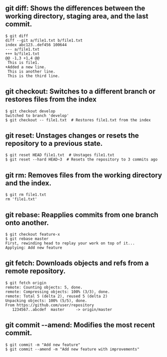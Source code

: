 ## git diff: Shows the differences between the working directory, staging area, and the last commit.
```
$ git diff
diff --git a/file1.txt b/file1.txt
index abc123..def456 100644
--- a/file1.txt
+++ b/file1.txt
@@ -1,3 +1,4 @@
 This is file1.
+Added a new line.
 This is another line.
 This is the third line.
```
## git checkout: Switches to a different branch or restores files from the index

```
$ git checkout develop
Switched to branch 'develop'
$ git checkout -- file1.txt  # Restores file1.txt from the index
```
## git reset: Unstages changes or resets the repository to a previous state.

```
$ git reset HEAD file1.txt  # Unstages file1.txt
$ git reset --hard HEAD~3  # Resets the repository to 3 commits ago
```
## git rm: Removes files from the working directory and the index.

```
$ git rm file1.txt
rm 'file1.txt'
```
## git rebase: Reapplies commits from one branch onto another.

```
$ git checkout feature-x
$ git rebase master
First, rewinding head to replay your work on top of it...
Applying: Add new feature
```
## git fetch: Downloads objects and refs from a remote repository.

```
$ git fetch origin
remote: Counting objects: 5, done.
remote: Compressing objects: 100% (3/3), done.
remote: Total 5 (delta 2), reused 5 (delta 2)
Unpacking objects: 100% (5/5), done.
From https://github.com/user/repository
   1234567..abcdef  master     -> origin/master
```

## git commit --amend: Modifies the most recent commit.

```
$ git commit -m "Add new feature"
$ git commit --amend -m "Add new feature with improvements"
```

